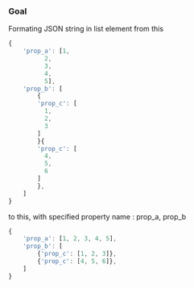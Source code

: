 ### Goal
Formating JSON string in list element from this
```javascript
{
    'prop_a': [1, 
          2, 
          3, 
          4, 
          5],
    'prop_b': [
        {
        'prop_c': [
          1,
          2,
          3
        ]
        }{
        'prop_c': [
          4,
          5,
          6
        ]
        },
    ]
}
```
to this, with specified property name : prop_a, prop_b
```javascript
{
    'prop_a': [1, 2, 3, 4, 5],
    'prop_b': [
        {'prop_c': [1, 2, 3]},
        {'prop_c': [4, 5, 6]},
    ]
}
```

